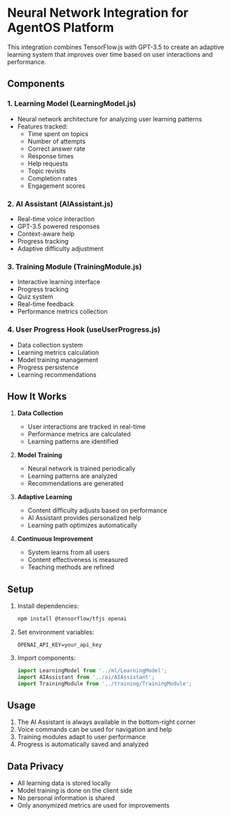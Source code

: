 # Neural Network Integration for AgentOS Platform

This integration combines TensorFlow.js with GPT-3.5 to create an adaptive learning system that improves over time based on user interactions and performance.

## Components

### 1. Learning Model (LearningModel.js)
- Neural network architecture for analyzing user learning patterns
- Features tracked:
  - Time spent on topics
  - Number of attempts
  - Correct answer rate
  - Response times
  - Help requests
  - Topic revisits
  - Completion rates
  - Engagement scores

### 2. AI Assistant (AIAssistant.js)
- Real-time voice interaction
- GPT-3.5 powered responses
- Context-aware help
- Progress tracking
- Adaptive difficulty adjustment

### 3. Training Module (TrainingModule.js)
- Interactive learning interface
- Progress tracking
- Quiz system
- Real-time feedback
- Performance metrics collection

### 4. User Progress Hook (useUserProgress.js)
- Data collection system
- Learning metrics calculation
- Model training management
- Progress persistence
- Learning recommendations

## How It Works

1. **Data Collection**
   - User interactions are tracked in real-time
   - Performance metrics are calculated
   - Learning patterns are identified

2. **Model Training**
   - Neural network is trained periodically
   - Learning patterns are analyzed
   - Recommendations are generated

3. **Adaptive Learning**
   - Content difficulty adjusts based on performance
   - AI Assistant provides personalized help
   - Learning path optimizes automatically

4. **Continuous Improvement**
   - System learns from all users
   - Content effectiveness is measured
   - Teaching methods are refined

## Setup

1. Install dependencies:
   ```bash
   npm install @tensorflow/tfjs openai
   ```

2. Set environment variables:
   ```env
   OPENAI_API_KEY=your_api_key
   ```

3. Import components:
   ```javascript
   import LearningModel from '../ml/LearningModel';
   import AIAssistant from '../ai/AIAssistant';
   import TrainingModule from '../training/TrainingModule';
   ```

## Usage

1. The AI Assistant is always available in the bottom-right corner
2. Voice commands can be used for navigation and help
3. Training modules adapt to user performance
4. Progress is automatically saved and analyzed

## Data Privacy

- All learning data is stored locally
- Model training is done on the client side
- No personal information is shared
- Only anonymized metrics are used for improvements
